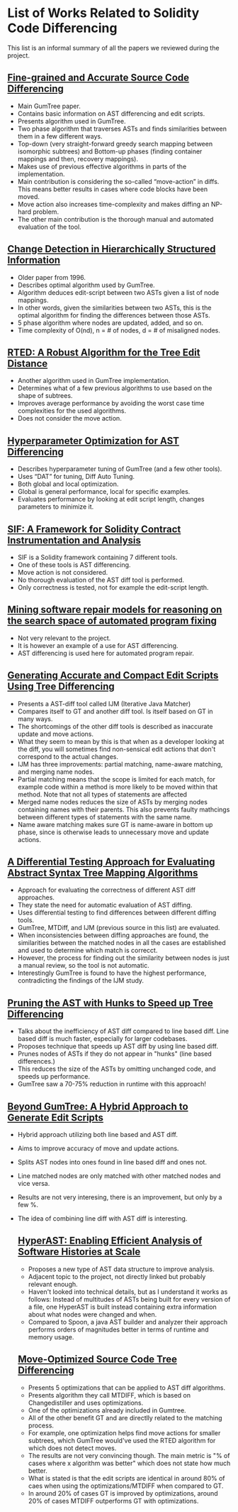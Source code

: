 # List of Works Related to Solidity Code Differencing
This list is an informal summary of all the papers we reviewed during the project. 

## [Fine-grained and Accurate Source Code Differencing](https://dl.acm.org/doi/10.1145/2642937.2642982)
- Main GumTree paper.
- Contains basic information on AST differencing and edit scripts.
- Presents algorithm used in GumTree.
- Two phase algorithm that traverses ASTs and finds similarities between them in a few different ways.
- Top-down (very straight-forward greedy search mapping between isomorphic subtrees) and Bottom-up phases (finding container mappings and then, recovery mappings).
- Makes use of previous effective algorithms in parts of the implementation.
- Main contribution is considering the so-called “move-action” in diffs. This means better results in cases where code blocks have been moved.
- Move action also increases time-complexity and makes diffing an NP-hard problem.
- The other main contribution is the thorough manual and automated evaluation of the tool.

## [Change Detection in Hierarchically Structured Information](https://dl.acm.org/doi/10.1145/235968.233366)
- Older paper from 1996.
- Describes optimal algorithm used by GumTree.
- Algorithm deduces edit-script between two ASTs given a list of node mappings.
- In other words, given the similarities between two ASTs, this is the optimal algorithm for finding the differences between those ASTs.
- 5 phase algorithm where nodes are updated, added, and so on. 
- Time complexity of O(nd), n = # of nodes, d = # of misaligned nodes.

## [RTED: A Robust Algorithm for the Tree Edit Distance](https://dl.acm.org/doi/10.14778/2095686.2095692)
- Another algorithm used in GumTree implementation.
- Determines what of a few previous algorithms to use based on the shape of subtrees.
- Improves average performance by avoiding the worst case time complexities for the used algorithms.
- Does not consider the move action.

## [Hyperparameter Optimization for AST Differencing](https://arxiv.org/abs/2011.10268)
- Describes hyperparameter tuning of GumTree (and a few other tools).
- Uses “DAT” for tuning, Diff Auto Tuning.
- Both global and local optimization.
- Global is general performance, local for specific examples.
- Evaluates performance by looking at edit script length, changes parameters to minimize it. 

## [SIF: A Framework for Solidity Contract Instrumentation and Analysis](https://ieeexplore.ieee.org/document/8945726)
- SIF is a Solidity framework containing 7 different tools.
- One of these tools is AST differencing.
- Move action is not considered. 
- No thorough evaluation of the AST diff tool is performed. 
- Only correctness is tested, not for example the edit-script length.

## [Mining software repair models for reasoning on the search space of automated program fixing](https://link.springer.com/article/10.1007/s10664-013-9282-8)
- Not very relevant to the project.
- It is however an example of a use for AST differencing.
- AST differencing is used here for automated program repair.

## [Generating Accurate and Compact Edit Scripts Using Tree Differencing](https://ieeexplore.ieee.org/abstract/document/8530035)
- Presents a AST-diff tool called IJM (Iterative Java Matcher)
- Compares itself to GT and another diff tool. Is itself based on GT in many ways.
- The shortcomings of the other diff tools is described as inaccurate update and move actions.
- What they seem to mean by this is that when as a developer looking at the diff, you will sometimes find non-sensical edit actions that don't correspond to the actual changes.
- IJM has three improvements: partial matching, name-aware matching, and merging name nodes.
- Partial matching means that the scope is limited for each match, for example code within a method is more likely to be moved within that method. Note that not all types of statements are affected
- Merged name nodes reduces the size of ASTs by merging nodes containing names with their parents. This also prevents faulty mathcings between different types of statements with the same name.
- Name aware matching makes sure GT is name-aware in bottom up phase, since is otherwise leads to unnecessary move and update actions.

## [A Differential Testing Approach for Evaluating Abstract Syntax Tree Mapping Algorithms](https://ieeexplore.ieee.org/document/9401960)
- Approach for evaluating the correctness of different AST diff approaches.
- They state the need for automatic evaluation of AST diffing. 
- Uses differential testing to find differences between different diffing tools.
- GumTree, MTDiff, and IJM (previous source in this list) are evaluated.
- When inconsistencies between diffing approaches are found, the similarities between the matched nodes in all the cases are established and used to determine which match is correcct.
- However, the process for finding out the similarity between nodes is just a manual review, so the tool is not automatic.
- Interestingly GumTree is found to have the highest performance, contradicting the findings of the IJM study. 

## [Pruning the AST with Hunks to Speed up Tree Differencing](https://ieeexplore.ieee.org/document/8668032)
- Talks about the inefficiency of AST diff compared to line based diff. Line based diff is much faster, especially for larger codebases.
- Proposes technique that speeds up AST diff by using line based diff.
- Prunes nodes of ASTs if they do not appear in "hunks" (line based differences.)
- This reduces the size of the ASTs by omitting unchanged code, and speeds up performance.
- GumTree saw a 70-75% reduction in runtime with this approach!

## [Beyond GumTree: A Hybrid Approach to Generate Edit Scripts](https://ieeexplore.ieee.org/document/8816807)
- Hybrid approach utilizing both line based and AST diff.
- Aims to improve accuracy of move and update actions.
- Splits AST nodes into ones found in line based diff and ones not.
- Line matched nodes are only matched with other matched nodes and vice versa.
- Results are not very interesing, there is an improvement, but only by a few %.
- The idea of combining line diff with AST diff is interesting.

  ## [HyperAST: Enabling Efficient Analysis of Software Histories at Scale](https://dl.acm.org/doi/10.1145/3551349.3560423)
  - Proposes a new type of AST data structure to improve analysis.
  - Adjacent topic to the project, not directly linked but probably relevant enough.
  - Haven't looked into technical details, but as I understand it works as follows: Instead of multitudes of ASTs being built for every version of a file, one HyperAST is built instead containing extra information about what nodes were changed and when. 
  - Compared to Spoon, a java AST builder and analyzer their approach performs orders of magnitudes better in terms of runtime and memory usage.

  ## [Move-Optimized Source Code Tree Differencing](https://dl.acm.org/doi/10.1145/2970276.2970315)
  - Presents 5 optimizations that can be applied to AST diff algorithms.
  - Presents algorithm they call MTDIFF, which is based on Changedistiller and uses optimizations.
  - One of the optimizations already included in Gumtree.
  - All of the other benefit GT and are directlly related to the matching process.
  - For example, one optimization helps find move actions for smaller subtrees, which GumTree would've used the RTED algorithm for which does not detect moves.
  - The results are not very convincing though. The main metric is "% of cases where x algorithm was better" which does not state how much better.
  - What is stated is that the edit scripts are identical in around 80% of caes when using the optimizations/MTDIFF when compared to GT.
  - In around 20% of cases GT is improved by optimizations, around 20% of cases MTDIFF outperforms GT with optimizations. 
    
